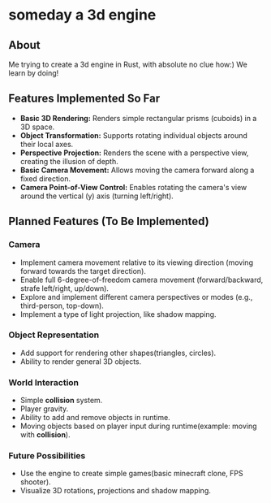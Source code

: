 # someday a 3d engine

## About

Me trying to create a 3d engine in Rust, with absolute no clue how:) We learn by doing!

## Features Implemented So Far

* **Basic 3D Rendering:** Renders simple rectangular prisms (cuboids) in a 3D space.
* **Object Transformation:** Supports rotating individual objects around their local axes.
* **Perspective Projection:** Renders the scene with a perspective view, creating the illusion of depth.
* **Basic Camera Movement:** Allows moving the camera forward along a fixed direction.
* **Camera Point-of-View Control:** Enables rotating the camera's view around the vertical (y) axis (turning left/right).

## Planned Features (To Be Implemented)

### Camera
* Implement camera movement relative to its viewing direction (moving forward towards the target direction).
* Enable full 6-degree-of-freedom camera movement (forward/backward, strafe left/right, up/down).
* Explore and implement different camera perspectives or modes (e.g., third-person, top-down).
* Implement a type of light projection, like shadow mapping.

### Object Representation
* Add support for rendering other shapes(triangles, circles).
* Ability to render general 3D objects.

### World Interaction
* Simple **collision** system.
* Player gravity.
* Ability to add and remove objects in runtime.
* Moving objects based on player input during runtime(example: moving with **collision**).

### Future Possibilities
* Use the engine to create simple games(basic minecraft clone, FPS shooter).
* Visualize 3D rotations, projections and shadow mapping.
